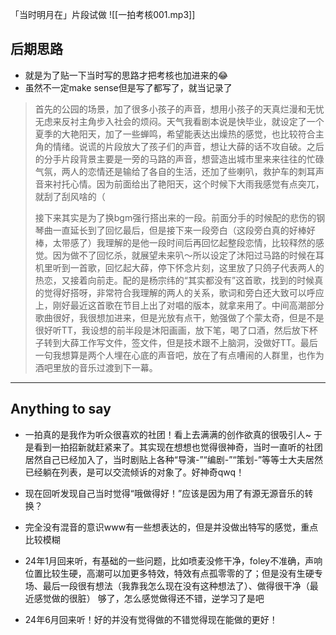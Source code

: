 「当时明月在」片段试做
![[一拍考核001.mp3]]
## 后期思路
- 就是为了贴一下当时写的思路才把考核也加进来的😂
- 虽然不一定make sense但是写了都写了，就当记录了

> 首先的公园的场景，加了很多小孩子的声音，想用小孩子的天真烂漫和无忧无虑来反衬主角步入社会的烦闷。天气我看剧本说是快毕业，就设定了一个夏季的大艳阳天，加了一些蝉鸣，希望能表达出燥热的感觉，也比较符合主角的情绪。说谎的片段放大了孩子们的声音，想让大薛的话不攻自破。之后的分手片段背景主要是一旁的马路的声音，想营造出城市里来来往往的忙碌气氛，两人的恋情还是输给了各自的生活，还加了些喇叭，救护车的刺耳声音来衬托心情。因为前面给出了艳阳天，这个时候下大雨我感觉有点突兀，就刮了刮风啥的（
>  
>  接下来其实是为了换bgm强行搭出来的一段。前面分手的时候配的悲伤的钢琴曲一直延长到了回忆最后，但是接下来一段旁白（这段旁白真的好棒好棒，太带感了）我理解的是他一段时间后再回忆起整段恋情，比较释然的感觉。因为做不了回忆杀，就展望未来叭～所以设定了沐阳过马路的时候在耳机里听到一首歌，回忆起大薛，停下怀念片刻，这里放了只鸽子代表两人的热恋，又接着向前走。配的是杨宗纬的“其实都没有”这首歌，找到的时候真的觉得好搭呀，非常符合我理解的两人的关系，歌词和旁白还大致可以呼应上，刚好最近这首歌在节目上出了对唱的版本，就拿来用了。中间高潮部分歌曲很好，我很想加进来，但是光放有点干，勉强做了个蒙太奇，但是不是很好听TT，我设想的前半段是沐阳画画，放下笔，喝了口酒，然后放下杯子转到大薛工作写文件，签文件，但是技术跟不上脑洞，没做好TT。最后一句我想算是两个人埋在心底的声音吧，放在了有点嘈闹的人群里，也作为酒吧里放的音乐过渡到下一幕。

--- 

## Anything to say
- 一拍真的是我作为听众很喜欢的社团！看上去满满的创作欲真的很吸引人~ 于是看到一拍招新就赶紧来了。其实现在想想也觉得很神奇，当时一直听的社团居然自己已经加入了，当时剧贴上各种“导演-”“编剧-”“策划-”等等士大夫居然已经躺在列表，是可以交流倾诉的对象了。好神奇qwq！

- 现在回听发现自己当时觉得“哦做得好！”应该是因为用了有源无源音乐的转换？

- 完全没有混音的意识www有一些想表达的，但是并没做出特写的感觉，重点比较模糊

- 24年1月回来听，有基础的一些问题，比如喷麦没修干净，foley不准确，声响位置比较生硬，高潮可以加更多特效，特效有点孤零零的了；但是没有生硬专场、最后一段很有想法（我靠我怎么现在没有这种想法了）、做得很干净（最近感觉做的很脏） 够了，怎么感觉做得还不错，逆学习了是吧

- 24年6月回来听！好的并没有觉得做的不错觉得现在能做的更好！